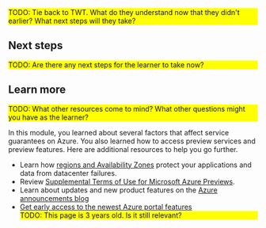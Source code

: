 <div style="background:yellow;">
TODO: Tie back to TWT. What do they understand now that they didn't earlier? What next steps will they take?
</div>

## Next steps

<div style="background:yellow;">
TODO: Are there any next steps for the learner to take now?
</div>

## Learn more

<div style="background:yellow;">
TODO: What other resources come to mind? What other questions might you have as the learner?
</div>

In this module, you learned about several factors that affect service guarantees on Azure. You also learned how to access preview services and preview features. Here are additional resources to help you go further.

* Learn how [regions and Availability Zones](https://docs.microsoft.com/azure/availability-zones/az-overview?azure-portal=true) protect your applications and data from datacenter failures.
* Review [Supplemental Terms of Use for Microsoft Azure Previews](https://azure.microsoft.com/support/legal/preview-supplemental-terms?azure-portal=true).
* Learn about updates and new product features on the [Azure announcements blog](https://azure.microsoft.com/blog/topics/announcements?azure-portal=true)
* [Get early access to the newest Azure portal features](https://azure.microsoft.com/updates/get-early-access-to-new-portal-features-2?azure-portal=true)
    <div style="background:yellow;">
    TODO: This page is 3 years old. Is it still relevant?
    </div>